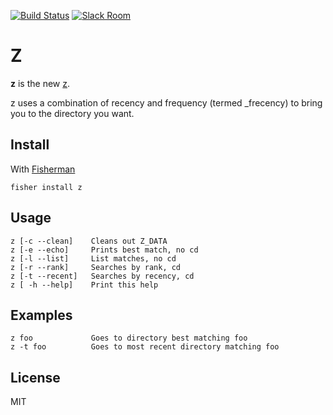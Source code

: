 [![Build Status][travis-badge]][travis-link]
[![Slack Room][slack-badge]][slack-link]

# Z

**z** is the new [z](http://github.com/rupa/z).

z uses a combination of recency and frequency (termed _frecency) to bring you to the directory you want.

## Install

With [Fisherman]

```
fisher install z
```

## Usage
``` fish
z [-c --clean]    Cleans out Z_DATA
z [-e --echo]     Prints best match, no cd
z [-l --list]     List matches, no cd
z [-r --rank]     Searches by rank, cd
z [-t --recent]   Searches by recency, cd
z [ -h --help]    Print this help
```

## Examples
``` fish
z foo             Goes to directory best matching foo
z -t foo          Goes to most recent directory matching foo
```

## License
MIT

[slack-link]: https://fisherman-wharf.herokuapp.com/
[slack-badge]: https://img.shields.io/badge/slack-join%20the%20chat-00B9FF.svg?style=flat-square
[Fisherman]: https://github.com/fisherman/fisherman
[travis-link]: https://travis-ci.org/fishery/fish-z
[travis-badge]: https://img.shields.io/travis/fishery/fish-z.svg?style=flat-square

